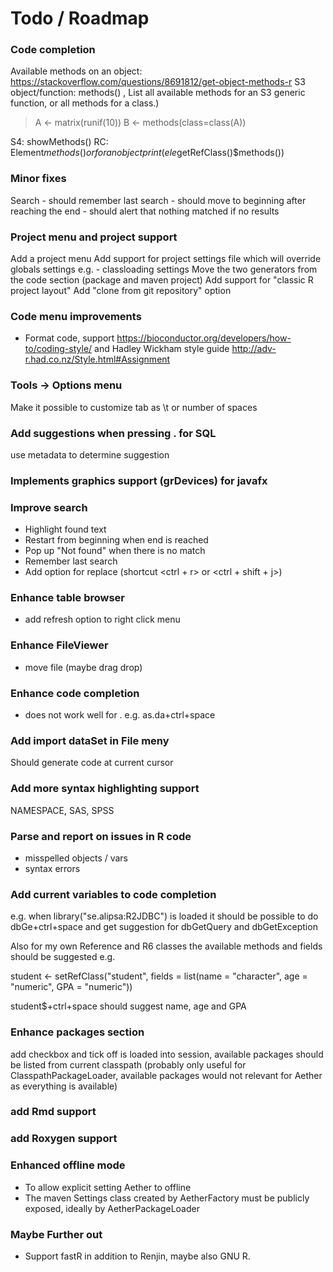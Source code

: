 # Todo / Roadmap

### Code completion
Available methods on an object: https://stackoverflow.com/questions/8691812/get-object-methods-r
S3 object/function: methods() , List all available methods for an S3 generic function, or all methods for a class.)
> A <- matrix(runif(10))
> B <- methods(class=class(A))

S4: showMethods()
RC: Element$methods() or for an object print(ele$getRefClass()$methods())
### Minor fixes
Search 
    - should remember last search
    - should move to beginning after reaching the end
    - should alert that nothing matched if no results
 
    

### Project menu and project support
Add a project menu
Add support for project settings file which will override globals settings e.g.
    - classloading settings
Move the two generators from the code section (package and maven project)
Add support for "classic R project layout"
Add "clone from git repository" option

### Code menu improvements
- Format code, support https://bioconductor.org/developers/how-to/coding-style/
 and Hadley Wickham style guide http://adv-r.had.co.nz/Style.html#Assignment
 
### Tools -> Options menu
Make it possible to customize tab as \t or number of spaces

### Add suggestions when pressing . for SQL
use metadata to determine suggestion 

### Implements graphics support (grDevices) for javafx

### Improve search
- Highlight found text
- Restart from beginning when end is reached
- Pop up "Not found" when there is no match
- Remember last search
- Add option for replace (shortcut <ctrl + r> or <ctrl + shift + j>)

### Enhance table browser
- add refresh option to right click menu

### Enhance FileViewer
- move file (maybe drag drop)

### Enhance code completion
- does not work well for . e.g. as.da+ctrl+space

### Add import dataSet in File meny
Should generate code at current cursor

### Add more syntax highlighting support
NAMESPACE, SAS, SPSS

### Parse and report on issues in R code
- misspelled objects / vars
- syntax errors

### Add current variables to code completion
e.g. when library("se.alipsa:R2JDBC") is loaded it should be possible to do 
dbGe+ctrl+space and get suggestion for dbGetQuery and dbGetException

Also for my own Reference and R6 classes the available methods and fields should be suggested e.g.

student <- setRefClass("student",
fields = list(name = "character", age = "numeric", GPA = "numeric"))

student$+ctrl+space should suggest name, age and GPA

### Enhance packages section
add checkbox and tick off is loaded into session, available packages should be listed from current classpath
(probably only useful for ClasspathPackageLoader, available packages would not relevant for Aether as everything is available)

### add Rmd support

### add Roxygen support

### Enhanced offline mode
- To allow explicit setting Aether to offline
- The maven Settings class created by AetherFactory must be publicly exposed,
ideally by AetherPackageLoader  

### Maybe Further out 
- Support fastR in addition to Renjin, maybe also GNU R.